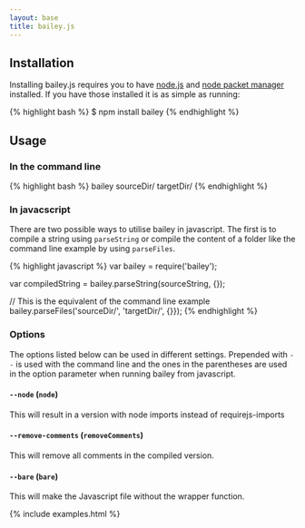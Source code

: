 ```yaml
---
layout: base
title: bailey.js
---
```


## Installation
Installing bailey.js requires you to have [node.js](http://nodejs.org/)
and [node packet manager](https://www.npmjs.org/) installed. If you have
those installed it is as simple as running:

{% highlight bash %}
  $ npm install bailey
{% endhighlight %}

## Usage

### In the command line
{% highlight bash %}
  bailey sourceDir/ targetDir/
{% endhighlight %}

### In javacscript
There are two possible ways to utilise bailey in javascript. The first is to
compile a string using `parseString` or compile the content of a folder like
the command line example by using `parseFiles`.

{% highlight javascript %}
  var bailey = require('bailey');

  var compiledString = bailey.parseString(sourceString, {});

  // This is the equivalent of the command line example
  bailey.parseFiles('sourceDir/', 'targetDir/', {}});
{% endhighlight %}


### Options
The options listed below can be used in different settings. Prepended with `--`
is used with the command line and the ones in the parentheses are used in the
option parameter when running bailey from javascript.

#### `--node` (`node`)
This will result in a version with node imports instead of requirejs-imports

#### `--remove-comments` (`removeComments`)
This will remove all comments in the compiled version.

#### `--bare` (`bare`)
This will make the Javascript file without the wrapper function.


{% include examples.html %}
